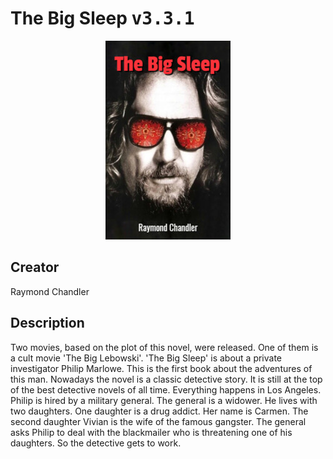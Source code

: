 
# The Big Sleep <kbd>v3.3.1</kbd>

<center>
  <img src="./cover-1024.jpg"/>
</center>

## Creator
Raymond Chandler

## Description
Two movies, based on the plot of this novel, were released. One of them is a cult movie 'The Big Lebowski'. 'The Big Sleep' is about a private investigator Philip Marlowe. This is the first book about the adventures of this man. Nowadays the novel is a classic detective story. It is still at the top of the best detective novels of all time. Everything happens in Los Angeles. Philip is hired by a military general. The general is a widower. He lives with two daughters. One daughter is a drug addict. Her name is Carmen. The second daughter Vivian is the wife of the famous gangster. The general asks Philip to deal with the blackmailer who is threatening one of his daughters. So the detective gets to work. 
